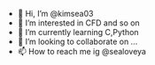 - 👋 Hi, I’m @kimsea03
- 👀 I’m interested in CFD and so on
- 🌱 I’m currently learning C,Python
- 💞️ I’m looking to collaborate on ...
- 📫 How to reach me ig @sealoveya

<!---
kimsea03/kimsea03 is a ✨ special ✨ repository because its `README.md` (this file) appears on your GitHub profile.
You can click the Preview link to take a look at your changes.
--->

